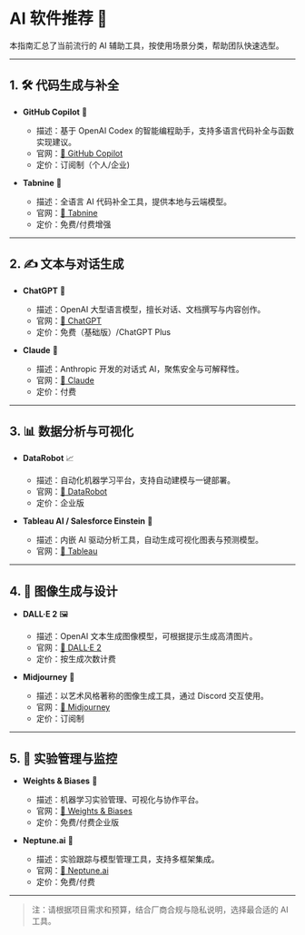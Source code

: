 # AI 软件推荐 🎉

本指南汇总了当前流行的 AI 辅助工具，按使用场景分类，帮助团队快速选型。

---

## 1. 🛠 代码生成与补全

- **GitHub Copilot** 🚀  
  - 描述：基于 OpenAI Codex 的智能编程助手，支持多语言代码补全与函数实现建议。  
  - 官网：[🔗 GitHub Copilot](https://github.com/features/copilot)  
  - 定价：订阅制（个人/企业)

- **Tabnine** 🤖  
  - 描述：全语言 AI 代码补全工具，提供本地与云端模型。  
  - 官网：[🔗 Tabnine](https://www.tabnine.com)  
  - 定价：免费/付费增强

---

## 2. ✍️ 文本与对话生成

- **ChatGPT** 💬  
  - 描述：OpenAI 大型语言模型，擅长对话、文档撰写与内容创作。  
  - 官网：[🔗 ChatGPT](https://chat.openai.com)  
  - 定价：免费（基础版）/ChatGPT Plus

- **Claude** 🤝  
  - 描述：Anthropic 开发的对话式 AI，聚焦安全与可解释性。  
  - 官网：[🔗 Claude](https://www.anthropic.com)  
  - 定价：付费

---

## 3. 📊 数据分析与可视化

- **DataRobot** 📈  
  - 描述：自动化机器学习平台，支持自动建模与一键部署。  
  - 官网：[🔗 DataRobot](https://www.datarobot.com)  
  - 定价：企业版

- **Tableau AI / Salesforce Einstein** 🎨  
  - 描述：内嵌 AI 驱动分析工具，自动生成可视化图表与预测模型。  
  - 官网：[🔗 Tableau](https://www.tableau.com)

---

## 4. 🎨 图像生成与设计

- **DALL·E 2** 🖼  
  - 描述：OpenAI 文本生成图像模型，可根据提示生成高清图片。  
  - 官网：[🔗 DALL·E 2](https://openai.com/product/dall-e-2)  
  - 定价：按生成次数计费

- **Midjourney** 🌌  
  - 描述：以艺术风格著称的图像生成工具，通过 Discord 交互使用。  
  - 官网：[🔗 Midjourney](https://www.midjourney.com)  
  - 定价：订阅制

---

## 5. 🧪 实验管理与监控

- **Weights & Biases** 🔬  
  - 描述：机器学习实验管理、可视化与协作平台。  
  - 官网：[🔗 Weights & Biases](https://wandb.ai)  
  - 定价：免费/付费企业版

- **Neptune.ai** 🐬  
  - 描述：实验跟踪与模型管理工具，支持多框架集成。  
  - 官网：[🔗 Neptune.ai](https://neptune.ai)  
  - 定价：免费/付费

---

> 注：请根据项目需求和预算，结合厂商合规与隐私说明，选择最合适的 AI 工具。
